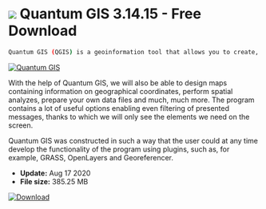 # ![](https://cdn.softexe.net/static/icon/e/quantum-gis-8351.png) Quantum GIS 3.14.15 - Free Download

```sh
Quantum GIS (QGIS) is a geoinformation tool that allows you to create, edit, visualize, analyze and publish spatial information.
```
[![Quantum GIS](https://gallery.dpcdn.pl/imgc/Tools/89979/g_-_420x350_1.5_-_x9c98ebbd-ed52-4dcf-a873-702c5a9fd017.jpg)](https://softexe.net/win/business/other/quantum-gis:hcep.html)

With the help of Quantum GIS, we will also be able to design maps containing information on geographical coordinates, perform spatial analyzes, prepare your own data files and much, much more. The program contains a lot of useful options enabling even filtering of presented messages, thanks to which we will only see the elements we need on the screen.
 
 Quantum GIS was constructed in such a way that the user could at any time develop the functionality of the program using plugins, such as, for example, GRASS, OpenLayers and Georeferencer.


- **Update:** Aug 17 2020
- **File size:** 385.25 MB

[![Download](https://cdn.softexe.net/static/img/download.png)](https://softexe.net/win/business/other/quantum-gis:hcep.html)

